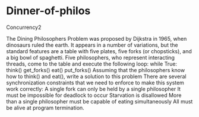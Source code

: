 Dinner-of-philos
================

Concurrency2

The Dining Philosophers Problem was proposed by Dijkstra in 1965, when dinosaurs ruled the earth. It appears in a number of variations, but the standard features are a table with five plates, five forks (or chopsticks), and a big bowl of spaghetti. Five philosophers, who represent interacting threads, come to the table and execute the following loop:
while True:
	think()
	get_forks()
	eat()
	put_forks()
Assuming that the philosophers know how to think() and eat(), write a solution to this problem
There are several synchronization constraints that we need to enforce to make this system work correctly:
A single fork can only be held by a single philosopher
It must be impossible for deadlock to occur
Starvation is disallowed
More than a single philosopher must be capable of eating simultaneously
All must be alive at program termination.
